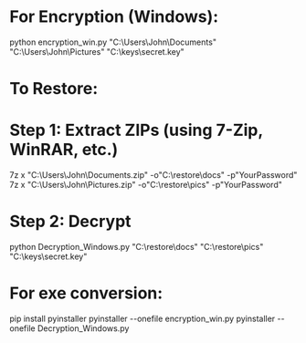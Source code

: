 # For Encryption (Windows):
python encryption_win.py "C:\Users\John\Documents" "C:\Users\John\Pictures" "C:\keys\secret.key"

# To Restore:

# Step 1: Extract ZIPs (using 7-Zip, WinRAR, etc.)
7z x "C:\Users\John\Documents.zip" -o"C:\restore\docs" -p"YourPassword"
7z x "C:\Users\John\Pictures.zip" -o"C:\restore\pics" -p"YourPassword"

# Step 2: Decrypt
python Decryption_Windows.py "C:\restore\docs" "C:\restore\pics" "C:\keys\secret.key"

# For exe conversion:

pip install pyinstaller
pyinstaller --onefile encryption_win.py
pyinstaller --onefile Decryption_Windows.py
